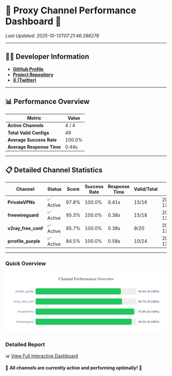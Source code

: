 # 🌟 Proxy Channel Performance Dashboard 🌟

_Last Updated: 2025-10-13T07:21:46.286278_

---

## 👩‍💻 Developer Information

- **[GitHub Profile](https://github.com/4n0nymou3)**  
- **[Project Repository](https://github.com/4n0nymou3/multi-proxy-config-fetcher)**  
- **[X (Twitter)](https://x.com/4n0nymou3)**  

---

## 📊 Performance Overview

| Metric                | Value       |
|-----------------------|-------------|
| **Active Channels**   | 4 / 4       |
| **Total Valid Configs** | 49          |
| **Average Success Rate** | 100.0%      |
| **Average Response Time** | 0.44s       |

---

## 📋 Detailed Channel Statistics

| Channel          | Status     | Score  | Success Rate | Response Time | Valid/Total | Last Success               |
|------------------|------------|--------|--------------|---------------|-------------|----------------------------|
| **PrivateVPNs**  | ✅ Active  | 97.8%  | 100.0% | 0.41s         | 15/16       | 2025-10-13T07:21:45.879706 |
| **freewireguard**  | ✅ Active  | 95.3%  | 100.0% | 0.38s         | 15/18       | 2025-10-13T07:21:46.284889 |
| **v2ray_free_conf**  | ✅ Active  | 85.7%  | 100.0% | 0.38s         | 9/20       | 2025-10-13T07:21:45.434486 |
| **prrofile_purple**  | ✅ Active  | 84.5%  | 100.0% | 0.58s         | 10/24       | 2025-10-13T07:21:44.996079 |

---

### Quick Overview
<div align="center">
  <a href="https://raw.githubusercontent.com/nullluser/NullRepo/refs/heads/main/assets/channel_stats_chart.svg">
    <img src="https://raw.githubusercontent.com/nullluser/NullRepo/refs/heads/main/assets/channel_stats_chart.svg" alt="Source Performance Statistics" width="800">
  </a>
</div>

### Detailed Report
📊 [View Full Interactive Dashboard](https://htmlpreview.github.io/?https://github.com/nullluser/NullRepo/blob/main/assets/performance_report.html)

🎉 **All channels are currently active and performing optimally!** 🎉
